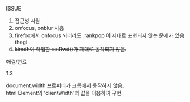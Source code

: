 ISSUE

1. 접근성 지원
  1. onfocus, onblur 사용
  2. firefox에서 onfocus 되더라도 .rankpop 이 제대로 표현되지 않는 문제가 있음 thegi
  3. <del>kimdh이 작업한 setRwd()가 제대로 동작되지 않음.</del>



해결/완료 

1.3 

document.width 프로퍼티가 크롬에서 동작하지 않음. <br>
html Element의 'clientWidth'의 값을 이용하여 구현. 